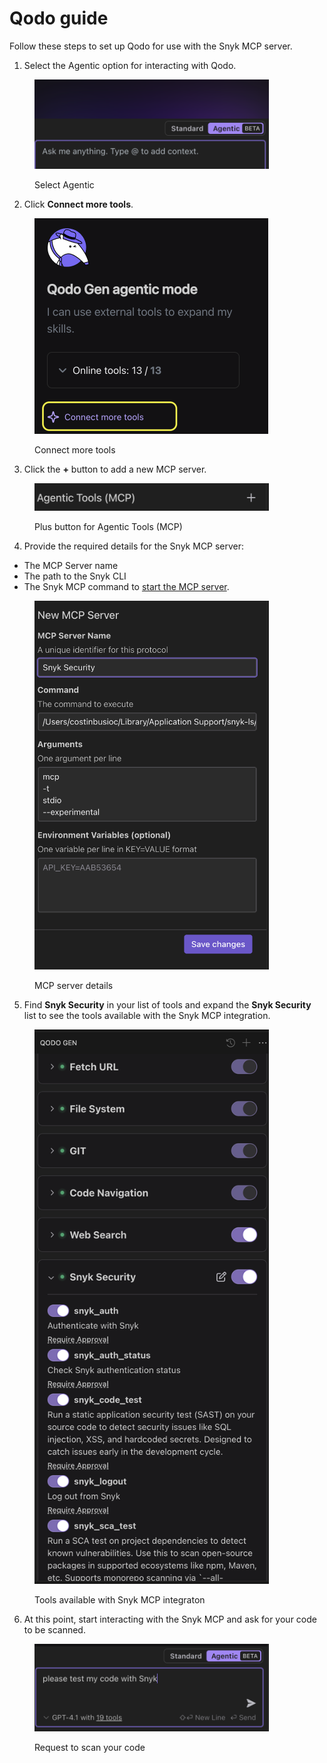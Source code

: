 # Qodo guide

Follow these steps to set up Qodo for use with the Snyk MCP server.

1. Select the Agentic option for interacting with Qodo.

<div data-full-width="false"><figure><img src="../../../../.gitbook/assets/Screenshot 2025-04-24 at 09.56.26.png" alt="" width="375"><figcaption><p>Select Agentic</p></figcaption></figure></div>

2. Click **Connect more tools**.

<div data-full-width="false"><figure><img src="../../../../.gitbook/assets/Screenshot 2025-04-24 at 09.56.52.png" alt="" width="374"><figcaption><p>Connect more tools</p></figcaption></figure></div>

3. Click the **+** button to add a new MCP server.

<figure><img src="../../../../.gitbook/assets/Screenshot 2025-04-24 at 09.57.06.png" alt="" width="375"><figcaption><p>Plus button for Agentic Tools (MCP)</p></figcaption></figure>

4. Provide the required details for the Snyk MCP server:

* The MCP Server name
* The path to the Snyk CLI
* The Snyk MCP command to [start the MCP server](../snyk-mcp-early-access/snyk-mcp-installation-configuration-and-startup.md#starting-the-snyk-mcp-server).

<figure><img src="../../../../.gitbook/assets/Screenshot 2025-04-24 at 10.01.57.png" alt="" width="375"><figcaption><p>MCP server details</p></figcaption></figure>

5. Find **Snyk Security**  in your list of tools and expand the **Snyk Security** list to see the tools available with the Snyk MCP integration.

<figure><img src="../../../../.gitbook/assets/Screenshot 2025-04-24 at 10.02.14.png" alt="" width="375"><figcaption><p>Tools available with Snyk MCP integraton</p></figcaption></figure>

6. At this point, start interacting with the Snyk MCP and ask for your code to be scanned.

<figure><img src="../../../../.gitbook/assets/Screenshot 2025-04-24 at 10.02.59.png" alt="" width="375"><figcaption><p>Request to scan your code</p></figcaption></figure>
